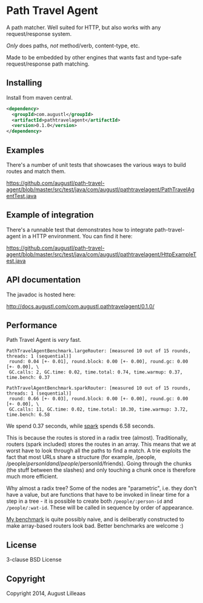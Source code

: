 # Path Travel Agent

A path matcher. Well suited for HTTP, but also works with any request/response system.

*Only* does paths, *not* method/verb, content-type, etc.

Made to be embedded by other engines that wants fast and type-safe request/response path matching.

## Installing

Install from maven central.

```xml
<dependency>
  <groupId>com.augustl</groupId>
  <artifactId>pathtravelagent</artifactId>
  <version>0.1.0</version>
</dependency>
```

## Examples

There's a number of unit tests that showcases the various ways to build routes and match them.

https://github.com/augustl/path-travel-agent/blob/master/src/test/java/com/augustl/pathtravelagent/PathTravelAgentTest.java

## Example of integration

There's a runnable test that demonstrates how to integrate path-travel-agent in a HTTP environment. You can find it here:

https://github.com/augustl/path-travel-agent/blob/master/src/test/java/com/augustl/pathtravelagent/HttpExampleTest.java

## API documentation

The javadoc is hosted here:

http://docs.augustl.com/com.augustl.pathtravelagent/0.1.0/

## Performance

Path Travel Agent is *very* fast.

```
PathTravelAgentBenchmark.largeRouter: [measured 10 out of 15 rounds, threads: 1 (sequential)]
 round: 0.04 [+- 0.01], round.block: 0.00 [+- 0.00], round.gc: 0.00 [+- 0.00], \
 GC.calls: 2, GC.time: 0.02, time.total: 0.74, time.warmup: 0.37, time.bench: 0.37

PathTravelAgentBenchmark.sparkRouter: [measured 10 out of 15 rounds, threads: 1 (sequential)]
 round: 0.66 [+- 0.03], round.block: 0.00 [+- 0.00], round.gc: 0.00 [+- 0.00], \
 GC.calls: 11, GC.time: 0.02, time.total: 10.30, time.warmup: 3.72, time.bench: 6.58
```

We spend 0.37 seconds, while [spark](https://github.com/perwendel/spark/) spends 6.58 seconds.

This is because the routes is stored in a radix tree (almost). Traditionally, routers (spark included) stores the routes in an array. This means that we at worst have to look through all the paths to find a match. A trie exploits the fact that most URLs share a structure (for example, /people, /people/$personId and /people/$personId/friends). Going through the chunks (the stuff between the slashes) and only touching a chunk once is therefore much more efficient.

Why almost a radix tree? Some of the nodes are "parametric", i.e. they don't have a value, but are functions that have to be invoked in linear time for a step in a tree - it is possible to create both `/people/:person-id` and `/people/:wat-id`. These will be called in sequence by order of appearance.

[My benchmark](https://github.com/augustl/path-travel-agent/blob/ffe911e8cdb8eefa6ff0a706642dffc8d4a8ed75/src/test/java/com/augustl/pathtravelagent/PathTravelAgentBenchmark.java) is quite possibly naive, and is deliberatly constructed to make array-based routers look bad. Better benchmarks are welcome :)

## License

3-clause BSD License

## Copyright

Copyright 2014, August Lilleaas
